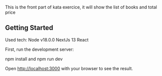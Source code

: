 This is the front part of kata exercice, it will show the list of books and total price

## Getting Started

Used tech:
Node v18.0.0
NextJs 13
React

First, run the development server:

npm install
and 
npm run dev


Open [http://localhost:3000](http://localhost:3000) with your browser to see the result.

